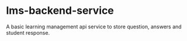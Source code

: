 # lms-backend-service
A basic learning management api service to store question, answers and student response.
